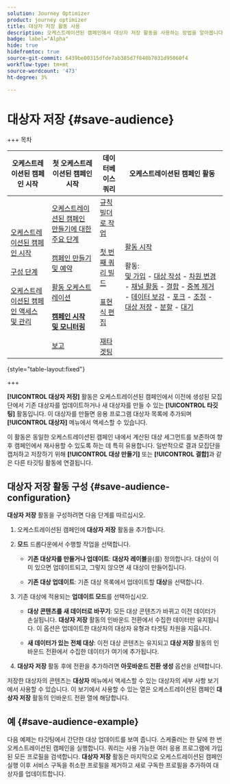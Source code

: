 ```yaml
---
solution: Journey Optimizer
product: journey optimizer
title: 대상자 저장 활동 사용
description: 오케스트레이션된 캠페인에서 대상자 저장 활동을 사용하는 방법을 알아봅니다
badge: label="Alpha"
hide: true
hidefromtoc: true
source-git-commit: 6439be00315dfde7ab385d7f848b7031d95060f4
workflow-type: tm+mt
source-wordcount: '473'
ht-degree: 3%

---
```


# 대상자 저장 {#save-audience}

+++ 목차

| 오케스트레이션된 캠페인 시작 | 첫 오케스트레이션된 캠페인 시작 | 데이터베이스 쿼리 | 오케스트레이션된 캠페인 활동 |
|---|---|---|---|
| [오케스트레이션된 캠페인 시작](gs-orchestrated-campaigns.md)<br/><br/>[구성 단계](configuration-steps.md)<br/><br/>[오케스트레이션된 캠페인 액세스 및 관리](access-manage-orchestrated-campaigns.md) | [오케스트레이션된 캠페인 만들기에 대한 주요 단계](gs-campaign-creation.md)<br/><br/>[캠페인 만들기 및 예약](create-orchestrated-campaign.md)<br/><br/>[활동 오케스트레이션](orchestrate-activities.md)<br/><br/><b>[캠페인 시작 및 모니터링](start-monitor-campaigns.md)</b><br/><br/>[보고](reporting-campaigns.md) | [규칙 빌더로 작업](orchestrated-rule-builder.md)<br/><br/>[첫 번째 쿼리 빌드](build-query.md)<br/><br/>[표현식 편집](edit-expressions.md)<br/><br/>[재타겟팅](retarget.md) | [활동 시작](activities/about-activities.md)<br/><br/>활동:<br/>[및 가입](activities/and-join.md) - [대상 작성](activities/build-audience.md) - [차원 변경](activities/change-dimension.md) - [채널 활동](activities/channels.md) - [결합](activities/combine.md) - [중복 제거](activities/deduplication.md) - [데이터 보강](activities/enrichment.md) - [포크](activities/fork.md) - [조정](activities/reconciliation.md) - [대상 저장](save-audience.md) - [분할](activities/split.md) - [대기](activities/wait.md) |

{style="table-layout:fixed"}

+++

**[!UICONTROL 대상자 저장]** 활동은 오케스트레이션된 캠페인에서 이전에 생성된 모집단에서 기존 대상자를 업데이트하거나 새 대상자를 만들 수 있는 **[!UICONTROL 타깃팅]** 활동입니다. 이 대상자를 만들면 응용 프로그램 대상자 목록에 추가되며 **[!UICONTROL 대상자]** 메뉴에서 액세스할 수 있습니다.

이 활동은 동일한 오케스트레이션된 캠페인 내에서 계산된 대상 세그먼트를 보존하여 향후 캠페인에서 재사용할 수 있도록 하는 데 특히 유용합니다. 일반적으로 결과 모집단을 캡처하고 저장하기 위해 **[!UICONTROL 대상 만들기]** 또는 **[!UICONTROL 결합]**&#x200B;과 같은 다른 타깃팅 활동에 연결됩니다.

## 대상자 저장 활동 구성 {#save-audience-configuration}

**대상자 저장** 활동을 구성하려면 다음 단계를 따르십시오.

1. 오케스트레이션된 캠페인에 **대상자 저장** 활동을 추가합니다.

1. **모드** 드롭다운에서 수행할 작업을 선택합니다.

   * **기존 대상자를 만들거나 업데이트**: **대상자 레이블**&#x200B;을(를) 정의합니다. 대상이 이미 있으면 업데이트되고, 그렇지 않으면 새 대상이 만들어집니다.

   * **기존 대상 업데이트**: 기존 대상 목록에서 업데이트할 **대상**&#x200B;을 선택합니다.

1. 기존 대상에 적용되는 **업데이트 모드**&#x200B;를 선택하십시오.

   * **대상 콘텐츠를 새 데이터로 바꾸기**: 모든 대상 콘텐츠가 바뀌고 이전 데이터가 손실됩니다. **대상자 저장** 활동의 인바운드 전환에서 수집한 데이터만 유지됩니다. 이 옵션은 업데이트한 대상자의 대상자 유형과 타겟팅 차원을 지웁니다.

   * **새 데이터가 있는 전체 대상**: 이전 대상 콘텐츠는 유지되고 **대상 저장** 활동의 인바운드 전환에서 수집한 데이터가 여기에 추가됩니다.

1. **대상자 저장** 활동 후에 전환을 추가하려면 **아웃바운드 전환 생성** 옵션을 선택합니다.

저장한 대상자의 콘텐츠는 **대상자** 메뉴에서 액세스할 수 있는 대상자의 세부 사항 보기에서 사용할 수 있습니다. 이 보기에서 사용할 수 있는 열은 오케스트레이션된 캠페인 **대상자 저장** 활동의 인바운드 전환 열에 해당합니다.

## 예 {#save-audience-example}

다음 예제는 타깃팅에서 간단한 대상 업데이트를 보여 줍니다. 스케줄러는 한 달에 한 번 오케스트레이션된 캠페인을 실행합니다. 쿼리는 사용 가능한 여러 응용 프로그램에 가입된 모든 프로필을 검색합니다. **대상자 저장** 활동은 마지막으로 오케스트레이션된 캠페인 실행 이후 서비스 구독을 취소한 프로필을 제거하고 새로 구독한 프로필을 추가하여 대상자를 업데이트합니다.
